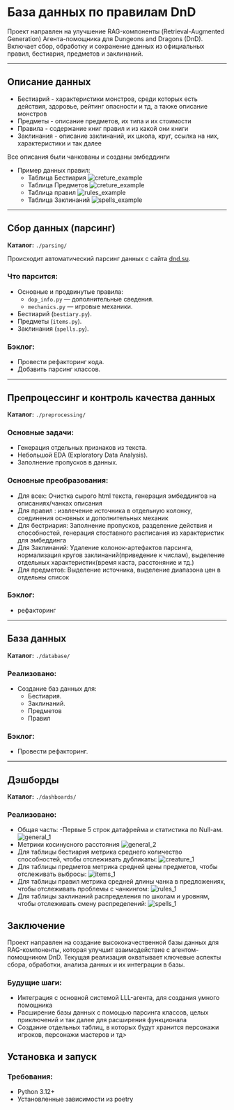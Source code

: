 # База данных по правилам DnD

Проект направлен на улучшение RAG-компоненты (Retrieval-Augmented Generation) Агента-помощника для Dungeons and Dragons (DnD). Включает сбор, обработку и сохранение данных из официальных правил, бестиария, предметов и заклинаний.

---
## Описание данных
  - Бестиарий - характеристики монстров, среди которых есть действия, здоровье, рейтинг опасности и тд, а также описание монстров
  - Предметы - описание предметов, их типа и их стоимости 
  - Правила - содержание книг правил и из какой они книги
  - Заклинания - описание заклинаний, их школа, круг, ссылка на них, характеристики и так далее

Все описания были чанкованы и созданы эмбеддинги

- Пример данных правил:
  - Таблица Бестиария
  ![creture_example](/images/example_creatures.gif)
  - Таблица Предметов
  ![creture_example](/images/items_example.gif)
  - Таблица правил
  ![rules_example](/images/data_example.png)
  - Таблица Заклинаний
  ![spells_example](/images/spells_example.gif) 

---

## Сбор данных (парсинг)

**Каталог:** `./parsing/`

Происходит автоматический парсинг данных с сайта [dnd.su](https://dnd.su).  

### Что парсится:
- Основные и продвинутые правила:
  - `dop_info.py` — дополнительные сведения.
  - `mechanics.py` — игровые механики.
- Бестиарий (`bestiary.py`).
- Предметы (`items.py`).
- Заклинания (`spells.py`).

### Бэклог:
- Провести рефакторинг кода.
- Добавить парсинг классов.

---

## Препроцессинг и контроль качества данных

**Каталог:** `./preprocessing/`

### Основные задачи:
- Генерация отдельных признаков из текста.
- Небольшой EDA (Exploratory Data Analysis).
- Заполнение пропусков в данных.

### Основные преобразования:
- Для всех: Очистка сырого html текста, генерация эмбеддингов на описаниях/чанках описания
- Для правил : извлечение источника в отдельную колонку, соединения основных и дополнительных механик
- Для бестриария: Заполнение пропусков, разделение действия и способностей, генерация стоставного расписания из характеристик для эмбеддинга
- Для Заклинаний: Удаление колонок-артефактов парсинга, нормализация кругов заклинаний(приведение к числам), выделение отдельных характеристик(время каста, расстоняние и тд.)
- Для предметов: Выделение источника, выделение диапазона цен в отдельны список

### Бэклог:
- рефакторинг

---

## База данных

**Каталог:** `./database/`

### Реализовано:
- Создание баз данных для:
  - Бестиария.
  - Заклинаний.
  - Предметов
  - Правил

### Бэклог:

- Провести рефакторинг.


---

## Дэшборды

**Каталог:** `./dashboards/`

### Реализовано:
- Общая часть:
  -Первые 5 строк датафрейма и статистика по Null-ам.
  ![general_1](/images/general_1.png)
- Метрики косинусного расстояния
  ![general_2](/images/general_2.png)
- Для таблицы бестиария метрика среднего количество способностей, чтобы отслеживать дубликаты:
  ![creature_1](/images/creature_1.png)
- Для таблицы предметов метрика средней цены предметов, чтобы отслеживать выбросы:
  ![items_1](/images/items_1.png)
- Для таблицы правил метрика средней длины чанка в предложениях, чтобы отслеживать проблемы с чанкингом:
  ![rules_1](/images/rules_1.png)
- Для таблицы заклинаний распределения по школам и уровням, чтобы отслеживать смену распределений:
  ![spells_1](/images/spells_1.png)

## Заключение
Проект направлен на создание высококачественной базы данных для RAG-компоненты, которая улучшит взаимодействие с агентом-помощником DnD. Текущая реализация охватывает ключевые аспекты сбора, обработки, анализа данных и их интеграции в базы.

### Будущие шаги:
  - Интеграция с основной системой LLL-агента, для создания умного помощника 
  - Расширение базы данных с помощью парсинга классов, целых приключений и так далее для расширения функционала
  - Создание отдельных таблиц, в которых будут хранится персонажи игроков, персонажи мастеров и тд>

## Установка и запуск

### Требования:
- Python 3.12+
- Установленные зависимости из poetry



